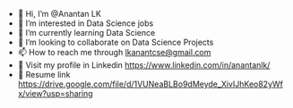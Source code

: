 - 👋 Hi, I’m @Anantan LK
- 👀 I’m interested in Data Science jobs
- 🌱 I’m currently learning Data Science
- 💞️ I’m looking to collaborate on Data Science Projects
- 📫 How to reach me through lkanantcse@gmail.com
- 📩 Visit my profile in Linkedin https://www.linkedin.com/in/anantanlk/
- 📝 Resume link https://drive.google.com/file/d/1VUNeaBLBo9dMeyde_XivIJhKeo82yWfx/view?usp=sharing
<!---
Anantan08/Anantan08 is a ✨ special ✨ repository because its `README.md` (this file) appears on your GitHub profile.
You can click the Preview link to take a look at your changes.
--->
